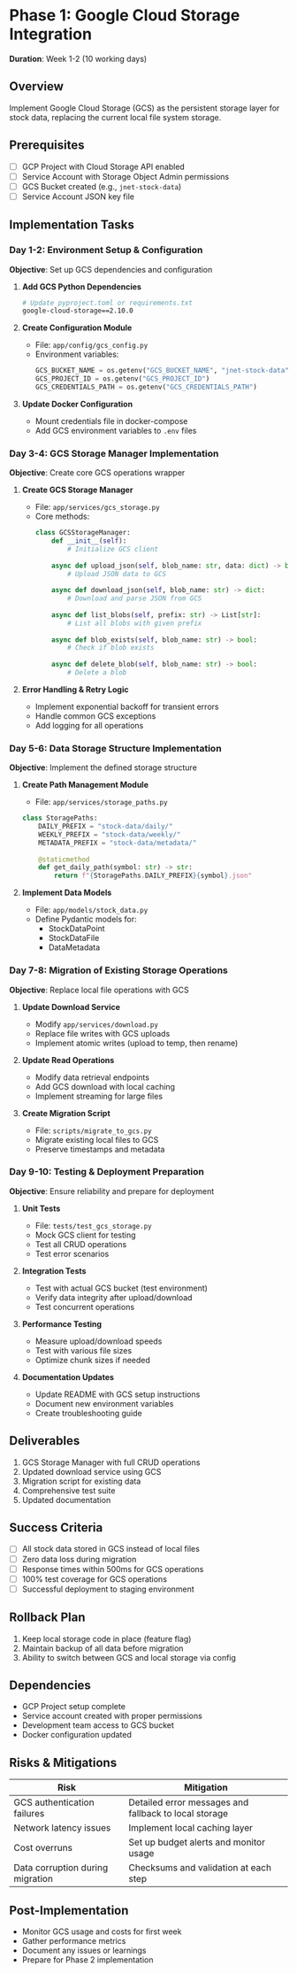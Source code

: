 # Phase 1: Google Cloud Storage Integration
**Duration**: Week 1-2 (10 working days)

## Overview
Implement Google Cloud Storage (GCS) as the persistent storage layer for stock data, replacing the current local file system storage.

## Prerequisites
- [ ] GCP Project with Cloud Storage API enabled
- [ ] Service Account with Storage Object Admin permissions
- [ ] GCS Bucket created (e.g., `jnet-stock-data`)
- [ ] Service Account JSON key file

## Implementation Tasks

### Day 1-2: Environment Setup & Configuration
**Objective**: Set up GCS dependencies and configuration

1. **Add GCS Python Dependencies**
   ```bash
   # Update pyproject.toml or requirements.txt
   google-cloud-storage==2.10.0
   ```

2. **Create Configuration Module**
   - File: `app/config/gcs_config.py`
   - Environment variables:
     ```python
     GCS_BUCKET_NAME = os.getenv("GCS_BUCKET_NAME", "jnet-stock-data")
     GCS_PROJECT_ID = os.getenv("GCS_PROJECT_ID")
     GCS_CREDENTIALS_PATH = os.getenv("GCS_CREDENTIALS_PATH")
     ```

3. **Update Docker Configuration**
   - Mount credentials file in docker-compose
   - Add GCS environment variables to `.env` files

### Day 3-4: GCS Storage Manager Implementation
**Objective**: Create core GCS operations wrapper

1. **Create GCS Storage Manager**
   - File: `app/services/gcs_storage.py`
   - Core methods:
     ```python
     class GCSStorageManager:
         def __init__(self):
             # Initialize GCS client
         
         async def upload_json(self, blob_name: str, data: dict) -> bool:
             # Upload JSON data to GCS
         
         async def download_json(self, blob_name: str) -> dict:
             # Download and parse JSON from GCS
         
         async def list_blobs(self, prefix: str) -> List[str]:
             # List all blobs with given prefix
         
         async def blob_exists(self, blob_name: str) -> bool:
             # Check if blob exists
         
         async def delete_blob(self, blob_name: str) -> bool:
             # Delete a blob
     ```

2. **Error Handling & Retry Logic**
   - Implement exponential backoff for transient errors
   - Handle common GCS exceptions
   - Add logging for all operations

### Day 5-6: Data Storage Structure Implementation
**Objective**: Implement the defined storage structure

1. **Create Path Management Module**
   - File: `app/services/storage_paths.py`
   ```python
   class StoragePaths:
       DAILY_PREFIX = "stock-data/daily/"
       WEEKLY_PREFIX = "stock-data/weekly/"
       METADATA_PREFIX = "stock-data/metadata/"
       
       @staticmethod
       def get_daily_path(symbol: str) -> str:
           return f"{StoragePaths.DAILY_PREFIX}{symbol}.json"
   ```

2. **Implement Data Models**
   - File: `app/models/stock_data.py`
   - Define Pydantic models for:
     - StockDataPoint
     - StockDataFile
     - DataMetadata

### Day 7-8: Migration of Existing Storage Operations
**Objective**: Replace local file operations with GCS

1. **Update Download Service**
   - Modify `app/services/download.py`
   - Replace file writes with GCS uploads
   - Implement atomic writes (upload to temp, then rename)

2. **Update Read Operations**
   - Modify data retrieval endpoints
   - Add GCS download with local caching
   - Implement streaming for large files

3. **Create Migration Script**
   - File: `scripts/migrate_to_gcs.py`
   - Migrate existing local files to GCS
   - Preserve timestamps and metadata

### Day 9-10: Testing & Deployment Preparation
**Objective**: Ensure reliability and prepare for deployment

1. **Unit Tests**
   - File: `tests/test_gcs_storage.py`
   - Mock GCS client for testing
   - Test all CRUD operations
   - Test error scenarios

2. **Integration Tests**
   - Test with actual GCS bucket (test environment)
   - Verify data integrity after upload/download
   - Test concurrent operations

3. **Performance Testing**
   - Measure upload/download speeds
   - Test with various file sizes
   - Optimize chunk sizes if needed

4. **Documentation Updates**
   - Update README with GCS setup instructions
   - Document new environment variables
   - Create troubleshooting guide

## Deliverables
1. GCS Storage Manager with full CRUD operations
2. Updated download service using GCS
3. Migration script for existing data
4. Comprehensive test suite
5. Updated documentation

## Success Criteria
- [ ] All stock data stored in GCS instead of local files
- [ ] Zero data loss during migration
- [ ] Response times within 500ms for GCS operations
- [ ] 100% test coverage for GCS operations
- [ ] Successful deployment to staging environment

## Rollback Plan
1. Keep local storage code in place (feature flag)
2. Maintain backup of all data before migration
3. Ability to switch between GCS and local storage via config

## Dependencies
- GCP Project setup complete
- Service account created with proper permissions
- Development team access to GCS bucket
- Docker configuration updated

## Risks & Mitigations
| Risk | Mitigation |
|------|------------|
| GCS authentication failures | Detailed error messages and fallback to local storage |
| Network latency issues | Implement local caching layer |
| Cost overruns | Set up budget alerts and monitor usage |
| Data corruption during migration | Checksums and validation at each step |

## Post-Implementation
- Monitor GCS usage and costs for first week
- Gather performance metrics
- Document any issues or learnings
- Prepare for Phase 2 implementation